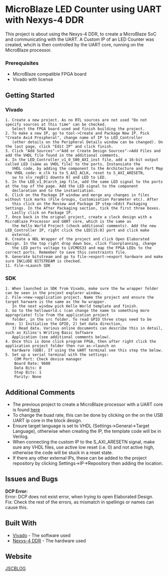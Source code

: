 # MicroBlaze LED Counter using UART with Nexys-4 DDR

This project is about using the Nexys-4 DDR, to create a MicroBlaze SoC and communicating with the UART. A Custom IP of an LED
Counter was created, whcih is then controlled by the UART core, running on the MicroBlaze processor. 

### Prerequisites

* MicroBlaze compatible FPGA board
* Vivado with license

## Getting Started

### Vivado

```
1. Create a new project. As no RTL sources are not used "Do not specify sources at this time" can be checked.
   Select the FPGA board used and finish building the project.
2. To make a new IP, go to tool->Create and Package New IP. Pick "Create Axi4 Preipheral", change name of IP to LED_Controller
   (other details on the Peripheral Details window can be changed). On the last page, click "Edit IP" and click finish.
3. Click "Add Sources"->"Add or Create Design Sources"->Add Files and add the VHDL file found in the additional comments.
4. In the LED_Controller_v1_0_S00_AXI_inst file, add a 16-bit output called LED (same as VHDL file) to the ports. Instansiate the
   VHDL code, by adding the component to the Architecture and Port Map the VHDL code: m_clk to to S_AXI_ACLK, reset to S_AXI_ARESETN,
   sw to slv_reg0(1 downto 0) and LED to LED.
5. In the LED_v1_0(arch_imp file, add the same LED signal to the ports at the top of the page. Add the LED signal to the component
   declaration and to the instantiation.
6. Click on the Package IP window and merge any changes in files without tick marks (File Groups, Customisation Parameter etc). After
   this click on the Review and Package IP step->Edit Packaging Settings. In the After Packaging section, tick the first three boxes.
   Lastly click on Package IP.
7. Once back in the orignal project, create a clock design with a MicroBlaze Processor and UART core, which is the same as 
   the Hello World Project (check additional comments). Add the new LED_Controller IP, right click the LED[15:0] port and click make
   external.
8. Create a HDL Wrapper of the project and click Open Elaborated Design. In the top right drop down box, click floorplanning, change
   the LED ports voltage to LVCMOS33 and map the FPGA LEDs to the correct ports. Remember to save this constraints file.
9. Generate bitstream and go to file->export->export hardware and make sure INCLUDE BITSTREAM is checked.
11. File->Launch SDK
```

### SDK

```
1. When launched in SDK from Vivado, make sure the hw wrapper folder can be seen in the projext explorer window.
2. File->new->application project. Name the project and ensure the target harware is the same as the hw wrapper.
   In the next window pick Hello World template and finish.
3. Go to the helloworld.c (can change the name to something more appropriate) file from the application project 
   folder, in the src folder. To read GPIO three steps need to be done. 1) Initialise the GPIO, 2) Set data direction,
   3) Read data. Various online documents can describe this in detail, such as Xilinx's Writing Basic Software
   Application (see additional comments below).
4. Once this is done click program FPGA, then after right click the application project folder then run as->launch on 
   hardware (GDB). If using the UART terminal see this step the below.
5. Set up a serial terminal with the settings:
	COM Port: Check device manager
	Board Rate: 9600
	Data Bits: 8
	Stop Bits: 1
	Parity: None
```

## Additional Comments

- The previous project to create a MicroBlaze processor with a UART core is found [here](https://github.com/JSCBLOG/Microblaze_Hello_World)
- To change the buad rate, this can be done by clicking on the on the USB UART ip core in the block design.
- Ensure target language is set to VHDL (Settings->General->Target Language), otherwise when creating the IP, the template
  code will be in Verilog.
- When connecting the custom IP to the S_AXI_ARESETN signal, make sure any VHDL files, use active low reset (i.e. 0) and not active
  high, otherwise the code will be stuck in a reset state.
- If there any other external IPs, these can be added to the project repository by clicking Settings->IP->Repository then adding
  the location.

## Issues and Bugs

**DCP Error:**<br/>
	Error: DCP does not exist error, when trying to open Elaborated Design. <br/>
	Fix: Check the rest of the errors, as mismatch in spellings or names can cause this.

## Built With

* [Vivado](https://www.xilinx.com/products/design-tools/vivado.html) - The software used
* [Nexys-4 DDR](https://store.digilentinc.com/nexys-4-artix-7-fpga-trainer-board-limited-time-see-nexys4-ddr/) - The hardware used

## Website

[JSCBLOG](http://jscblog.com/)



